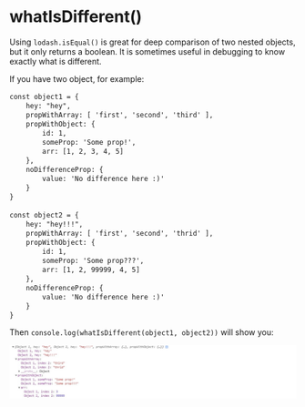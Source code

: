 # whatIsDifferent()

Using `lodash.isEqual()` is great for deep comparison of two nested objects, but it only returns a boolean. It is sometimes useful in debugging to know exactly what is different.

If you have two object, for example:

```
const object1 = {
    hey: "hey",
    propWithArray: [ 'first', 'second', 'third' ],
    propWithObject: {
        id: 1,
        someProp: 'Some prop!',
        arr: [1, 2, 3, 4, 5]
    },
    noDifferenceProp: {
        value: 'No difference here :)'
    }
}

const object2 = {
    hey: "hey!!!",
    propWithArray: [ 'first', 'second', 'thrid' ],
    propWithObject: {
        id: 1,
        someProp: 'Some prop???',
        arr: [1, 2, 99999, 4, 5]
    },
    noDifferenceProp: {
        value: 'No difference here :)'
    }
}
```

Then `console.log(whatIsDifferent(object1, object2))` will show you:

![screenshot](what-is-different.jpg)
